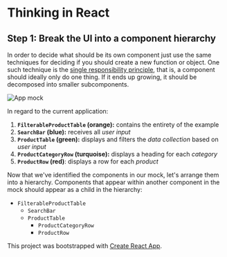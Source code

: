 # Thinking in React

## Step 1: Break the UI into a component hierarchy

In order to decide what should be its own component just use the same techniques for deciding if you should create a new function or object.
One such technique is the [single responsibility principle](https://en.wikipedia.org/wiki/Single_responsibility_principle), that is, a component should ideally only do one thing.
If it ends up growing, it should be decomposed into smaller subcomponents.

![App mock](https://facebook.github.io/react/img/blog/thinking-in-react-components.png)

In regard to the current application:
1. **`FilterableProductTable` (orange):** contains the entirety of the example
2. **`SearchBar` (blue):** receives all *user input*
3. **`ProductTable` (green):** displays and filters the *data collection* based on *user input*
4. **`ProductCategoryRow` (turquoise):** displays a heading for each *category*
5. **`ProductRow` (red)**: displays a row for each *product*

Now that we've identified the components in our mock, let's arrange them into a hierarchy.
Components that appear within another component in the mock should appear as a child in the hierarchy:
* `FilterableProductTable`
  * `SearchBar`
  * `ProductTable`
    * `ProductCategoryRow`
    * `ProductRow`

This project was bootstrapped with [Create React App](https://github.com/facebookincubator/create-react-app).
